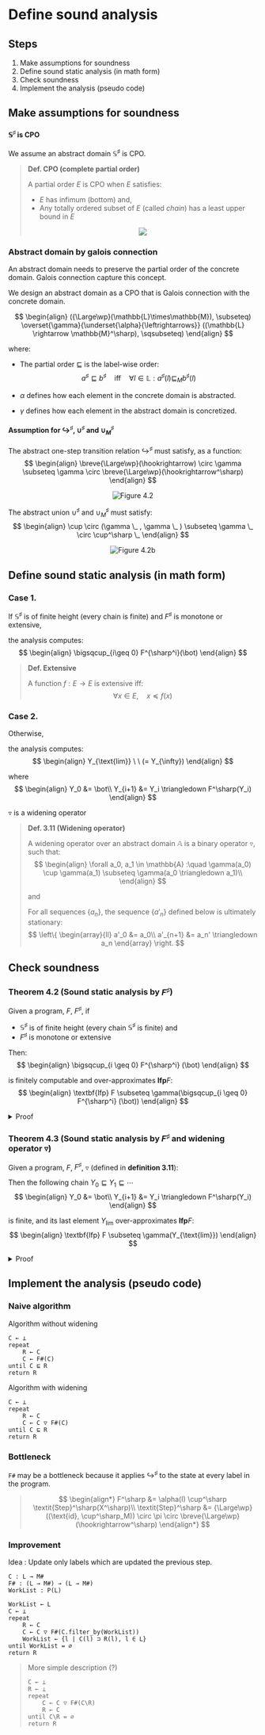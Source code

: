 # Define sound analysis

## Steps
1. Make assumptions for soundness
2. Define sound static analysis (in math form)
3. Check soundness
4. Implement the analysis (pseudo code)

## Make assumptions for soundness
#### $\mathbb{S^\sharp}$ is CPO
We assume an abstract domain $\mathbb{S}^\sharp$ is CPO.

> **Def. CPO (complete partial order)**
>
> A partial order $E$ is CPO when $E$ satisfies:
> - $E$ has infimum (bottom) and,
> - Any totally ordered subset of $E$ (called *chain*) has a least upper bound in $E$
>
> <div style="text-align: center">
>
> ![](./fig/cpo.drawio.svg)
>
> </div>

### Abstract domain by galois connection
An abstract domain needs to preserve the partial order of the concrete domain.
Galois connection capture this concept.

We design an abstract domain as a CPO that is Galois connection with the concrete domain.

$$
\begin{align}
    ({\Large\wp}(\mathbb{L}\times\mathbb{M}), \subseteq) \overset{\gamma}{\underset{\alpha}{\leftrightarrows}} ((\mathbb{L} \rightarrow \mathbb{M}^\sharp), \sqsubseteq)
\end{align}
$$

where:
- The partial order $\sqsubseteq$ is the label-wise order:
    $$
    a^\sharp \sqsubseteq b^\sharp \quad\text{iff}\quad \forall l \in \mathbb{L} : a^\sharp(l) \sqsubseteq_M b^\sharp(l)
    $$

- $\alpha$ defines how each element in the concrete domain is abstracted.
- $\gamma$ defines how each element in the abstract domain is concretized.

#### Assumption for $\hookrightarrow^\sharp$, $\cup^\sharp$ and $\cup_M^\sharp$
The abstract one-step transition relation $\hookrightarrow^\sharp$ must satisfy, as a function:
$$
\begin{align}
    \breve{\Large\wp}(\hookrightarrow) \circ \gamma \subseteq \gamma \circ \breve{\Large\wp}(\hookrightarrow^\sharp)
\end{align}
$$

<div style="text-align: center">

![Figure 4.2](./fig/sound_abs_trans.drawio.svg)

</div>

The abstract union $\cup^\sharp$ and $\cup_M^\sharp$ must satisfy:
$$
\begin{align}
    \cup \circ (\gamma \_ , \gamma \_ ) \subseteq \gamma \_ \circ \cup^\sharp \_
\end{align}
$$

<div style="text-align: center">

![Figure 4.2b](./fig/sound_abs_union.drawio.svg)

</div>

## Define sound static analysis (in math form)
### Case 1.
If $\mathbb{S}^\sharp$ is of finite height (every chain is finite) and $F^\sharp$ is monotone or extensive,

the analysis computes:
$$
\begin{align}
    \bigsqcup_{i\geq 0} F^{\sharp^i}(\bot)
\end{align}
$$

> **Def. Extensive**
>
> A function $f : E \rightarrow E$ is extensive iff:
> $$
>     \forall x \in E, \quad x \preceq f(x)
> $$

### Case 2.
Otherwise,

the analysis computes:
$$
\begin{align}
    Y_{\text{lim}} \ \ (= Y_{\infty})
\end{align}
$$

where
$$
\begin{align}
    Y_0 &= \bot\\
    Y_{i+1} &= Y_i \triangledown F^\sharp(Y_i)
\end{align}
$$

$\triangledown$ is a widening operator

> **Def. 3.11 (Widening operator)**
>
> A widening operator over an abstract domain $\mathbb{A}$ is a binary operator $\triangledown$, such that:
> $$
> \begin{align}
>     \forall a_0, a_1 \in \mathbb{A} :\quad \gamma(a_0) \cup \gamma(a_1) \subseteq \gamma(a_0 \triangledown a_1)\\
> \end{align}
> $$
>
> and
>
> For all sequences $\{ a_n \}$, the sequence $\{ a'_n \}$ defined below is ultimately stationary:
> $$
> \left\{
> \begin{array}{ll}
>         a'_0 &= a_0\\
>         a'_{n+1} &= a_n' \triangledown a_n
> \end{array}
> \right.
> $$

## Check soundness

### Theorem 4.2 (Sound static analysis by $F^\sharp$)
Given a program, $F$, $F^\sharp$, if
- $\mathbb{S}^\sharp$ is of finite height (every chain $\mathbb{S}^\sharp$ is finite) and
- $F^\sharp$ is monotone or extensive

Then:
$$
\begin{align}
    \bigsqcup_{i \geq 0} F^{\sharp^i} (\bot)
\end{align}
$$

is finitely computable and over-approximates $\textbf{lfp} F$:
$$
\begin{align}
    \textbf{lfp} F \subseteq \gamma(\bigsqcup_{i \geq 0} F^{\sharp^i} (\bot))
\end{align}
$$
<!-- \left( \iff \alpha (\textbf{lfp}F) \sqsubseteq \bigsqcup_{i \geq 0} F^{\sharp^i} (\bot) \right) -->

<details style="background-color: var(--quote-bg);">
<summary>Proof</summary>

Overview:
$$
\begin{align}
    \text{The condition}
        &\implies F \circ \gamma \subseteq \gamma \circ F^\sharp \label{eq:b1}\\
        &\implies \forall n \geq 0 : F^n(\bot) \subseteq \gamma(F^{\sharp^n}(\bot)) \label{eq:b2}\\
        &\implies \textbf{lfp}F \subseteq \gamma(\bigsqcup_{i \geq 0} F^{\sharp^i}(\bot)) \label{eq:b3}
\end{align}
$$

#### Proof$\eqref{eq:b1}$
$$F \circ \gamma \subseteq \gamma \circ F^\sharp$$

From the condition:
$$
\begin{align}
    \textit{Step} \circ \gamma
        &= \breve{\Large\wp}(\hookrightarrow) \circ \gamma\\
        &\subseteq \gamma \circ \breve{\Large\wp}(\hookrightarrow^\sharp) &&\text{by the condition of} \hookrightarrow^\sharp\\
        &\subseteq \gamma \circ {\Large\wp}((\text{id}, \cup^\sharp_M)) \circ \pi \circ \breve{\Large\wp}(\hookrightarrow^\sharp) &&\text{by the monotonicity of} \gamma\\
        &= \gamma \circ \textit{Step}^\sharp \label{eq:b1-1}
\end{align}
$$

Then:
$$
\begin{align}
    (\gamma \circ F^\sharp)
        &= \gamma(\alpha(I) \cup^\sharp \textit{Step}^\sharp(X))\\
        &\supseteq (\gamma\circ\alpha)I \cup (\gamma\circ\textit{Step}^\sharp)(X) &&\text{by the condition of } \cup^\sharp\\
        &\supseteq I \cup (\textit{Step}\circ\gamma)(X) &&\text{by} \eqref{eq:b1-1} \text{ and id} \subseteq \gamma\circ\alpha\\
        &= (F\circ\gamma)(X)
\end{align}
$$

#### Proof$\eqref{eq:b1}$
$$\forall n \geq 0 : F^n(\bot) \subseteq \gamma(F^{\sharp^n}(\bot))$$

Use induction on $n$.

##### step 1: $n = 0$
$$\bot \subseteq \gamma(\bot)$$
is OK.

##### step 2: assume $F^k(\bot) \subseteq \gamma(F^{\sharp^k}(\bot))$
$$
\begin{align}
    F(F^k(\bot))
        &\subseteq F(\gamma(F^{\sharp^k})(\bot)) && \text{by assumption}\\
        &\subseteq \gamma(F^\sharp(F^{\sharp^k}(\bot))) && \text{by } F \circ \gamma \subseteq \gamma \circ F^\sharp
\end{align}
$$

#### Proof$\eqref{eq:b3}$
$$\textbf{lfp}F = \bigsqcup_{i \geq 0} F^i \subseteq \gamma(\bigsqcup_{i \geq 0} F^{\sharp^i}(\bot))$$

##### Existence of $\quad \textbf{lfp}F, \quad \bigsqcup_{i \geq 0} \gamma(F^{\sharp^i}(\bot))$

$\bigsqcup_{i \geq 0} F^i$ is exist because:
- A sequence $\{ F^i(\bot) \}$ is a chain in CPO ${\Large\wp}(\mathbb{S})$

$\bigsqcup_{i \geq 0} \gamma(F^{\sharp^i}(\bot))$ is exist because:
- A sequence $\{ F^{\sharp^i}(\bot) \}$ is a chain and $\gamma$ is monotone.
- → sequence $\{ \gamma(F^{\sharp^i}(\bot)) \}$ is a chain in CPO $\mathbb{S}^\sharp$

##### proof:
$$
\begin{align}
    \bigsqcup_{i\geq 0} F^i(\bot)
        &\subseteq \bigsqcup_{i\geq 0} \gamma(F^{\sharp^i}(\bot))\\
        &\subseteq \gamma(\bigsqcup_{i\geq 0} F^{\sharp^i}(\bot)) && \text{by the monotonicity of } \gamma
\end{align}
$$

(monotonicity $\implies$ continuous)
</details>

### Theorem 4.3 (Sound static analysis by $F^\sharp$ and widening operator $\triangledown$)
Given a program, $F$, $F^\sharp$, $\triangledown$ (defined in **definition 3.11**):

Then the following chain $Y_0 \sqsubseteq Y_1 \sqsubseteq \cdots$
$$
\begin{align}
    Y_0 &= \bot\\
    Y_{i+1} &= Y_i \triangledown F^\sharp(Y_i)
\end{align}
$$

is finite, and its last element $Y_{\text{lim}}$ over-approximates $\textbf{lfp} F$:
$$
\begin{align}
    \textbf{lfp} F \subseteq \gamma(Y_{\text{lim}})
\end{align}
$$

<details style="background-color: var(--quote-bg);">
<summary>Proof</summary>

#### Step1
Goal :  $\{ Y_i \}$ is a chain

From the definition of $\triangledown$ (Def. 3.11)
$$
\begin{align}
    \gamma(a) \cup \gamma(b) \subseteq \gamma(a \triangledown b) \label{eq:t4.3-1}
\end{align}
$$

Thus, for all $a, b$:
$$
\begin{align}
    a \triangledown b
        &\sqsupseteq\alpha (\gamma(a) \cup \gamma(b)) &&(\because \text{by Galois connection and } \eqref{eq:t4.3-1})\\
        &\sqsupseteq \alpha(\gamma(a)) &&(\because \alpha \text{ is monotone})\\
        &\sqsupseteq a && (\because \text{id} \sqsubseteq \alpha\circ\gamma)
\end{align}
$$

So, the sequence $\{ Y_i \}$ is a chain because:
$$
\begin{align}
    \forall k,\quad Y_k \sqsubseteq Y_{k+1} = Y_k \triangledown F^\sharp(Y_k)
\end{align}
$$

#### Step2.

Goal : Prove,

$$
\begin{align}
    \forall n \geq 0,\quad \bigcup_{i=0}^n F^i (\bot) \subseteq \gamma(Y_n) \label{eq:t4.3step2}
\end{align}
$$

Use induction on $k$.
##### [$k=0$]
Obvious.

##### [assume @ $k$ and prove @ $k+1$]
$$
\begin{align}
    \bigcup_{i=0}^{k+1} F^i(\bot)
        &= \bigcup_{i=0}^k F^i(\bot) \cup F^{k+1}(\bot)\\
        &\subseteq \gamma(Y_k) \cup F^{k+1}(\bot) && \text{by induction hypothesis}\\
        &= \gamma(Y_k) \cup F(F^k(\bot))\\
        &\subseteq \gamma(Y_k) \cup F(\bigcup_{i=0}^k F^i(\bot)) && \because F \text{ is monotone}\\
        &\subseteq \gamma(Y_k) \cup F(\gamma(Y_k)) && \text{by induction hypothesis}\\
        &\subseteq \gamma(Y_k) \cup \gamma(F^\sharp(Y_k)) && \because F \circ \gamma \subseteq \gamma \circ F^\sharp\\
        &\subseteq \gamma(Y_k \triangledown F^\sharp(Y_k)) && \text{by the condition of } \triangledown\\
        &= \gamma(Y_{k+1})
\end{align}
$$

#### Step3.
From the definition of $\triangledown$ (Def. 3.11), $\{ Y_i \}$ is ultimately stationary.

Let the last element be $Y_{\text{lim}}$.

By step1 and step2,
$$
\begin{align}
    \forall n \geq 0,\quad \bigcup_{i=0}^n F^i (\bot) \subseteq \gamma(Y_n) \subseteq \gamma(Y_{\text{lim}})
\end{align}
$$

hence,
$$
\begin{align}
    \textbf{lfp} F = \bigcup_{i=0}^{\infty} F^i (\bot) \subseteq \gamma(Y_{\text{lim}})
\end{align}
$$

</details>


## Implement the analysis (pseudo code)
### Naive algorithm
Algorithm without widening
```
C ← ⊥
repeat
    R ← C
    C ← F#(C)
until C ⊑ R
return R
```

Algorithm with widening
```
C ← ⊥
repeat
    R ← C
    C ← C ▽ F#(C)
until C ⊑ R
return R
```

### Bottleneck
`F#` may be a bottleneck because it applies $\hookrightarrow^\sharp$ to the state at every label in the program.

> $$
> \begin{align*}
>     F^\sharp &= \alpha(I) \cup^\sharp \textit{Step}^\sharp(X^\sharp)\\
>     \textit{Step}^\sharp &= {\Large\wp}((\text{id}, \cup^\sharp_M)) \circ \pi \circ \breve{\Large\wp}(\hookrightarrow^\sharp)
> \end{align*}
> $$

### Improvement
Idea : Update only labels which are updated the previous step.

```
C : L → M#
F# : (L → M#) → (L → M#)
WorkList : P(L)

WorkList ← L
C ← ⊥
repeat
    R ← C
    C ← C ▽ F#(C.filter_by(WorkList))
    WorkList ← {l | C(l) ⊐ R(l), l ∈ L}
until WorkList = ∅
return R
```

> More simple description (?)
> ```
> C ← ⊥
> R ← ⊥
> repeat
>     C ← C ▽ F#(C\R)
>     R ← C
> until C\R = ∅
> return R
> ```
